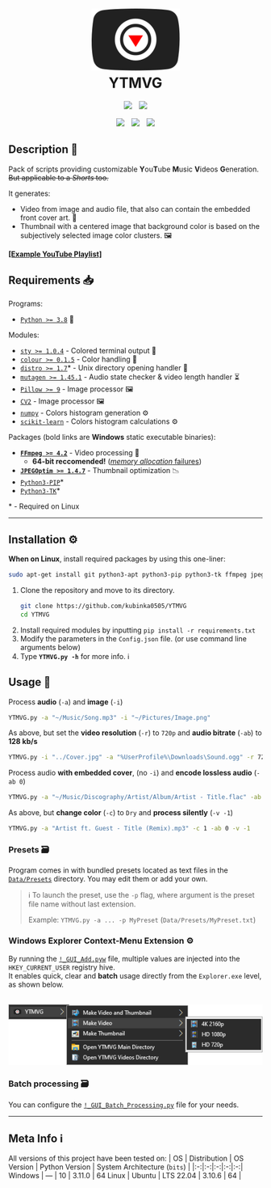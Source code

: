 <h1 align=center>
	<img src=Documents/Pictures/YTMVG.svg width=175>
	<br>
	YTMVG
</h1>

<p align=center>
	<a href="https://colab.research.google.com/github/kubinka0505/YTMVG/blob/master/Documents/YTMVG.ipynb"><img src="https://img.shields.io/badge/colab-open-F9AB00?&logoColor=F9AB00&style=for-the-badge&logo=google-colab"></a>　<a href="License.txt"><img src="https://img.shields.io/github/license/kubinka0505/YTMVG?logo=readthedocs&color=red&logoColor=white&style=for-the-badge"></a>
</p>

<p align=center>
	<img src="https://img.shields.io/github/languages/code-size/kubinka0505/YTMVG?style=for-the-badge">　<a href="https://codeclimate.com/github/kubinka0505/YTMVG"><img src="https://img.shields.io/codeclimate/maintainability/kubinka0505/YTMVG?logo=code-climate&style=for-the-badge"></a>　<a href="https://app.codacy.com/gh/kubinka0505/YTMVG"><img src="https://img.shields.io/codacy/grade/0b21f77d557f42bbaa447bca8d3b03f5?logo=codacy&style=for-the-badge"></a>
</p>

## Description 📝
Pack of scripts providing customizable **Y**ou**T**ube **M**usic **V**ideos **G**eneration.
~~But applicable to a *Shorts* too.~~

It generates:
- Video from image and audio file, that also can contain the embedded front cover art. 🎦
- Thumbnail with a centered image that background color is based on the subjectively selected image color clusters. 🖼️

[**[Example YouTube Playlist]**](https://www.youtube.com/playlist?list=PLmKxR1vlf4cyHwtOvWxd1nt3B0U9E2pH7)

## Requirements 📥
Programs:
- [`Python >= 3.8`](https://www.python.org/downloads) 🐍

Modules:
- [`sty >= 1.0.4`](../../../../feluxe/sty) - Colored terminal output 🎨
- [`colour >= 0.1.5`](../../../../vaab/colour) - Color handling 🎨
- [`distro >= 1.7`](../../../../python-distro/distro)<span>*</span> - Unix directory opening handler 📂
- [`mutagen >= 1.45.1`](../../../../quodlibet/mutagen) - Audio state checker & video length handler ⏳
- [`Pillow >= 9`](../../../../python-pillow/Pillow) - Image processor 🖼️
- [`CV2`](../../../../opencv/opencv-python) - Image processor 🖼️
- [`numpy`](../../../../numpy/numpy) - Colors histogram generation ⚙️
- [`scikit-learn`](../../../../scikit-learn/scikit-learn) - Colors histogram calculations ⚙️

Packages (bold links are **Windows** static executable binaries):
- [**`FFmpeg >= 4.2`**](https://videohelp.com/software/ffmpeg/old-versions) - Video processing 🎦
	- **64-bit reccomended!** ([*memory allocation* failures](https://forum.doom9.org/archive/index.php/t-162236.html#copyright))
- [**`JPEGOptim >= 1.4.7`**](../../../../tjko/jpegoptim) - Thumbnail optimization 📉
- [`Python3-PIP`](https://packages.debian.org/sid/python3-pip)<span>*</span>
- [`Python3-TK`](https://packages.debian.org/sid/python3-tk)<span>*</span>

<span>*</span> - Required on Linux

---
## Installation ⚙️
**When on Linux**, install required packages by using this one-liner:
```bash
sudo apt-get install git python3-apt python3-pip python3-tk ffmpeg jpegoptim
```
1. Clone the repository and move to its directory.
	```bash
	git clone https://github.com/kubinka0505/YTMVG
	cd YTMVG
	```
2. Install required modules by inputting `pip install -r requirements.txt`
3. Modify the parameters in the `Config.json` file. (or use command line arguments below)
4. Type **`YTMVG.py -h`** for more info. ℹ️

## Usage 📝
Process **audio** (`-a`) and **image** (`-i`)
```bash
YTMVG.py -a "~/Music/Song.mp3" -i "~/Pictures/Image.png"
```

As above, but set the **video resolution** (`-r`) to `720p` and **audio bitrate** (`-ab`) to **128 kb/s**
```bash
YTMVG.py -i "../Cover.jpg" -a "%UserProfile%\Downloads\Sound.ogg" -r 720p -ab 128k
```

Process audio **with embedded cover**, (no `-i`) and **encode lossless audio** (`-ab 0`)
```bash
YTMVG.py -a "~/Music/Discography/Artist/Album/Artist - Title.flac" -ab 0
```

As above, but **change color** (`-c`) to `Dry` and **process silently** (`-v -1`)
```bash
YTMVG.py -a "Artist ft. Guest - Title (Remix).mp3" -c 1 -ab 0 -v -1
```

### Presets 🗃️
Program comes in with bundled presets located as text files in the [`Data/Presets`](Data/Presets) directory. You may edit them or add your own.

> ℹ️ To launch the preset, use the `-p` flag, where argument is the preset file name without last extension.
>
> Example: `YTMVG.py -a ... -p MyPreset` (`Data/Presets/MyPreset.txt`)

### **Windows Explorer Context-Menu Extension** ⚙️
By running the [`!_GUI_Add.pyw`](Utility/Windows_Explorer_Context_Menu_Extension/!_GUI_Add.pyw) file, multiple values are injected into the `HKEY_CURRENT_USER` registry hive.
<br>
It enables quick, clear and **batch** usage directly from the `Explorer.exe` level, as shown below.

<p align=center>
	<br>
	<img src=Documents/Pictures/Examples/Shell_Extension.png>
	<br>
</p>

### **Batch processing** 🗃️
You can configure the [`!_GUI_Batch_Processing.py`](Utility/GUI_Batch_Processing.py) file for your needs.

---

## Meta Info ℹ️
All versions of this project have been tested on:
| OS | Distribution | OS Version | Python Version | System Architecture (`bits`) |
|:-:|:-:|:-:|:-:|:-:|
Windows | ― | 10 | 3.11.0 | 64
Linux | Ubuntu | LTS 22.04 | 3.10.6 | 64 |